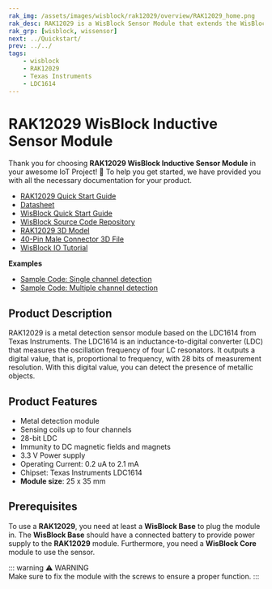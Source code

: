 ```yaml
---
rak_img: /assets/images/wisblock/rak12029/overview/RAK12029_home.png
rak_desc: RAK12029 is a WisBlock Sensor Module that extends the WisBlock system with an inductive sensor. It enables the user to build a metal detector and inductive sensor system that can send measured data and alarm messages over LoRaWAN.
rak_grp: [wisblock, wissensor]
next: ../Quickstart/
prev: ../../
tags:
    - wisblock
    - RAK12029
    - Texas Instruments
    - LDC1614
---
```



# RAK12029 WisBlock Inductive Sensor Module

Thank you for choosing **RAK12029 WisBlock Inductive Sensor Module** in your awesome IoT Project! 🎉 To help you get started, we have provided you with all the necessary documentation for your product.

* [RAK12029 Quick Start Guide](../Quickstart/)
* [Datasheet](../Datasheet/)
* <a href="../../Quickstart/" target="_blank">WisBlock Quick Start Guide</a>
* [WisBlock Source Code Repository](https://github.com/RAKWireless/WisBlock/)
* [RAK12029 3D Model](https://downloads.rakwireless.com/3D_File/WisBlock/3D_RAK12029.stp)
* [40-Pin Male Connector 3D File](https://downloads.rakwireless.com/3D_File/Accessory/WisConnector/M40S1003K6M.stp)
* [WisBlock IO Tutorial](https://docs.rakwireless.com/Knowledge-Hub/Learn/WisBlock-IO-Tutorial/)


**Examples**

* [Sample Code: Single channel detection](https://github.com/RAKWireless/RAK12029-LDC1614/blob/main/examples/Single_channel_detection/Single_channel_detection.ino)
* [Sample Code: Multiple channel detection](https://github.com/RAKWireless/RAK12029-LDC1614/blob/main/examples/Multichannel_detection/Multichannel_detection.ino)


## Product Description

RAK12029 is a metal detection sensor module based on the LDC1614 from Texas Instruments. The LDC1614 is an inductance-to-digital converter (LDC) that measures the oscillation frequency of four LC resonators. It outputs a digital value, that is, proportional to frequency, with 28 bits of measurement resolution. With this digital value, you can detect the presence of metallic objects.


## Product Features

* Metal detection module
* Sensing coils up to four channels
* 28-bit LDC
* Immunity to DC magnetic fields and magnets
* 3.3&nbsp;V Power supply
* Operating Current: 0.2&nbsp;uA to 2.1&nbsp;mA
* Chipset: Texas Instruments LDC1614
* **Module size**: 25 x 35&nbsp;mm

## Prerequisites

To use a **RAK12029**, you need at least a **WisBlock Base** to plug the module in. The **WisBlock Base** should have a connected battery to provide power supply to the **RAK12029** module. Furthermore, you need a **WisBlock Core** module to use the sensor.

::: warning ⚠️ WARNING    
Make sure to fix the module with the screws to ensure a proper function.
:::
